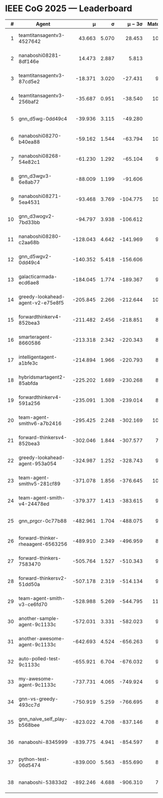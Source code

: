 # IEEE CoG 2025 — Leaderboard

| # | Agent | μ | σ | μ − 3σ | Matches | Updated |
|---:|---|---:|---:|---:|---:|---|
| 1 | teamtitansagentv3-4527642 | 43.663 | 5.070 | 28.453 | 10376 | 2025-08-31 08:25 |
| 2 | nanaboshi08281-8df146e | 14.473 | 2.887 | 5.813 | 396 | 2025-08-31 08:25 |
| 3 | teamtitansagentv3-87cd5e2 | -18.371 | 3.020 | -27.431 | 9338 | 2025-08-31 08:25 |
| 4 | teamtitansagentv3-256baf2 | -35.687 | 0.951 | -38.540 | 10234 | 2025-08-31 08:25 |
| 5 | gnn_d5wg-0dd49c4 | -39.936 | 3.115 | -49.280 | 240 | 2025-08-31 08:25 |
| 6 | nanaboshi08270-b40ea88 | -59.162 | 1.544 | -63.794 | 10220 | 2025-08-31 08:25 |
| 7 | nanaboshi08268-54e82c1 | -61.230 | 1.292 | -65.104 | 9760 | 2025-08-31 08:25 |
| 8 | gnn_d3wgv3-6e8ab77 | -88.009 | 1.199 | -91.606 | 278 | 2025-08-31 08:25 |
| 9 | nanaboshi08271-5ea4531 | -93.468 | 3.769 | -104.775 | 10258 | 2025-08-31 08:25 |
| 10 | gnn_d3wogv2-7bd33bb | -94.797 | 3.938 | -106.612 | 434 | 2025-08-31 08:25 |
| 11 | nanaboshi08280-c2aa68b | -128.043 | 4.642 | -141.969 | 9678 | 2025-08-31 08:25 |
| 12 | gnn_d5wgv2-0dd49c4 | -140.352 | 5.418 | -156.606 | 306 | 2025-08-31 08:25 |
| 13 | galacticarmada-ecd6ae8 | -184.045 | 1.774 | -189.367 | 9360 | 2025-08-31 08:25 |
| 14 | greedy-lookahead-agent-v2-e75e8f5 | -205.845 | 2.266 | -212.644 | 10190 | 2025-08-31 08:25 |
| 15 | forwardthinkerv4-852bea3 | -211.482 | 2.456 | -218.851 | 8201 | 2025-08-31 08:25 |
| 16 | smarteragent-8660586 | -213.318 | 2.342 | -220.343 | 8149 | 2025-08-31 08:25 |
| 17 | intelligentagent-a1bfe3c | -214.894 | 1.966 | -220.793 | 8341 | 2025-08-31 08:25 |
| 18 | hybridsmartagent2-85abfda | -225.202 | 1.689 | -230.268 | 8621 | 2025-08-31 08:25 |
| 19 | forwardthinkerv4-591a256 | -235.091 | 1.308 | -239.014 | 8324 | 2025-08-31 08:25 |
| 20 | team-agent-smithv6-a7b2416 | -295.425 | 2.248 | -302.169 | 10400 | 2025-08-31 08:25 |
| 21 | forward-thinkersv4-852bea3 | -302.046 | 1.844 | -307.577 | 7960 | 2025-08-31 08:25 |
| 22 | greedy-lookahead-agent-953a054 | -324.987 | 1.252 | -328.743 | 9238 | 2025-08-31 08:25 |
| 23 | team-agent-smithv5-281cf89 | -371.078 | 1.856 | -376.645 | 10780 | 2025-08-31 08:25 |
| 24 | team-agent-smith-v4-24478ed | -379.377 | 1.413 | -383.615 | 9478 | 2025-08-31 08:25 |
| 25 | gnn_prgcr-0c77b88 | -482.961 | 1.704 | -488.075 | 9050 | 2025-08-31 08:25 |
| 26 | forward-thinker-rheaagent-6563256 | -489.910 | 2.349 | -496.959 | 8584 | 2025-08-31 08:25 |
| 27 | forward-thinkers-7583470 | -505.764 | 1.527 | -510.343 | 9520 | 2025-08-31 08:25 |
| 28 | forward-thinkersv2-51dd50a | -507.178 | 2.319 | -514.134 | 9076 | 2025-08-31 08:25 |
| 29 | team-agent-smith-v3-ce6fd70 | -528.988 | 5.269 | -544.795 | 11098 | 2025-08-31 08:25 |
| 30 | another-sample-agent-9c1133c | -572.031 | 3.331 | -582.023 | 9900 | 2025-08-31 08:25 |
| 31 | another-awesome-agent-9c1133c | -642.693 | 4.524 | -656.263 | 9280 | 2025-08-31 08:25 |
| 32 | auto-polled-test-9c1133c | -655.921 | 6.704 | -676.032 | 9980 | 2025-08-31 08:25 |
| 33 | my-awesome-agent-9c1133c | -737.731 | 4.065 | -749.924 | 9900 | 2025-08-31 08:25 |
| 34 | gnn-vs-greedy-493cc7d | -750.919 | 5.259 | -766.695 | 8740 | 2025-08-31 08:25 |
| 35 | gnn_naive_self_play-b568bee | -823.022 | 4.708 | -837.146 | 8480 | 2025-08-31 08:25 |
| 36 | nanaboshi-8345999 | -839.775 | 4.941 | -854.597 | 8350 | 2025-08-31 08:25 |
| 37 | python-test-06d5474 | -839.000 | 5.563 | -855.690 | 8560 | 2025-08-31 08:25 |
| 38 | nanaboshi-53833d2 | -892.246 | 4.688 | -906.310 | 7920 | 2025-08-31 08:25 |
